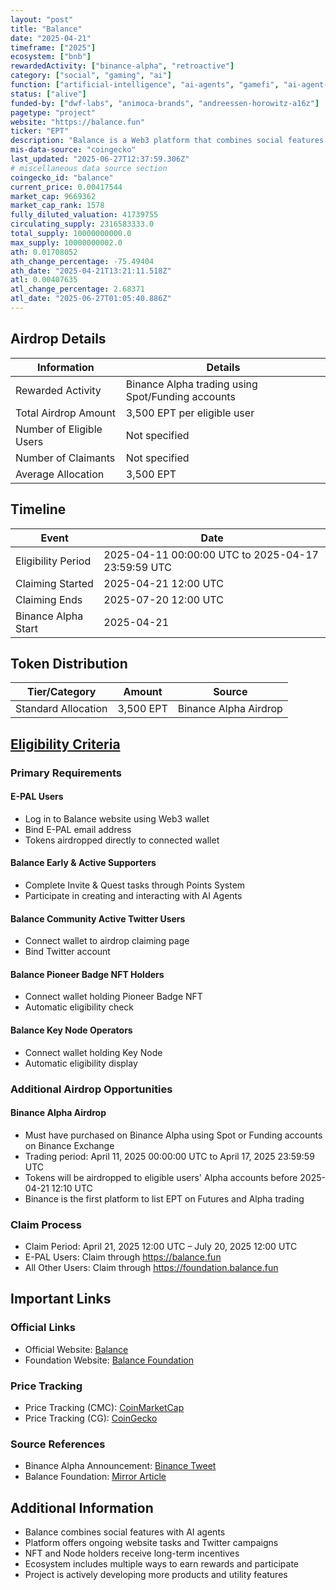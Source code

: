 ```yaml
---
layout: "post"
title: "Balance"
date: "2025-04-21"
timeframe: ["2025"]
ecosystem: ["bnb"]
rewardedActivity: ["binance-alpha", "retroactive"]
category: ["social", "gaming", "ai"]
function: ["artificial-intelligence", "ai-agents", "gamefi", "ai-agent-launchpad"]
status: ["alive"]
funded-by: ["dwf-labs", "animoca-brands", "andreessen-horowitz-a16z"]
pagetype: "project"
website: "https://balance.fun"
ticker: "EPT"
description: "Balance is a Web3 platform that combines social features with AI agents, offering a comprehensive ecosystem for community engagement and rewards."
mis-data-source: "coingecko"
last_updated: "2025-06-27T12:37:59.306Z"
# miscellaneous data source section
coingecko_id: "balance"
current_price: 0.00417544
market_cap: 9669362
market_cap_rank: 1578
fully_diluted_valuation: 41739755
circulating_supply: 2316583333.0
total_supply: 10000000000.0
max_supply: 10000000002.0
ath: 0.01708052
ath_change_percentage: -75.49404
ath_date: "2025-04-21T13:21:11.518Z"
atl: 0.00407635
atl_change_percentage: 2.68371
atl_date: "2025-06-27T01:05:40.886Z"
---
```


## Airdrop Details

| Information              | Details                                           |
| ------------------------ | ------------------------------------------------- |
| Rewarded Activity        | Binance Alpha trading using Spot/Funding accounts |
| Total Airdrop Amount     | 3,500 EPT per eligible user                       |
| Number of Eligible Users | Not specified                                     |
| Number of Claimants      | Not specified                                     |
| Average Allocation       | 3,500 EPT                                         |

## Timeline

| Event               | Date                                               |
| ------------------- | -------------------------------------------------- |
| Eligibility Period  | 2025-04-11 00:00:00 UTC to 2025-04-17 23:59:59 UTC |
| Claiming Started    | 2025-04-21 12:00 UTC                               |
| Claiming Ends       | 2025-07-20 12:00 UTC                               |
| Binance Alpha Start | 2025-04-21                                         |

## Token Distribution

| Tier/Category       | Amount    | Source                |
| ------------------- | --------- | --------------------- |
| Standard Allocation | 3,500 EPT | Binance Alpha Airdrop |

## [Eligibility Criteria](https://mirror.xyz/0x6F7ce819004184B358E4A0670f6Cd95d1BE0febb/oBummT5_FJlXCmPoTh_Qk_z4kkcXT9q9RvjhYMLS0-w)

### Primary Requirements

#### E-PAL Users

- Log in to Balance website using Web3 wallet
- Bind E-PAL email address
- Tokens airdropped directly to connected wallet

#### Balance Early & Active Supporters

- Complete Invite & Quest tasks through Points System
- Participate in creating and interacting with AI Agents

#### Balance Community Active Twitter Users

- Connect wallet to airdrop claiming page
- Bind Twitter account

#### Balance Pioneer Badge NFT Holders

- Connect wallet holding Pioneer Badge NFT
- Automatic eligibility check

#### Balance Key Node Operators

- Connect wallet holding Key Node
- Automatic eligibility display

### Additional Airdrop Opportunities

#### Binance Alpha Airdrop

- Must have purchased on Binance Alpha using Spot or Funding accounts on Binance Exchange
- Trading period: April 11, 2025 00:00:00 UTC to April 17, 2025 23:59:59 UTC
- Tokens will be airdropped to eligible users' Alpha accounts before 2025-04-21 12:10 UTC
- Binance is the first platform to list EPT on Futures and Alpha trading

### Claim Process

- Claim Period: April 21, 2025 12:00 UTC – July 20, 2025 12:00 UTC
- E-PAL Users: Claim through https://balance.fun
- All Other Users: Claim through https://foundation.balance.fun

## Important Links

### Official Links

- Official Website: [Balance](https://balance.fun)
- Foundation Website: [Balance Foundation](https://foundation.balance.fun)

### Price Tracking

- Price Tracking (CMC): [CoinMarketCap](https://coinmarketcap.com/currencies/balance/)
- Price Tracking (CG): [CoinGecko](https://www.coingecko.com/en/coins/balance)

### Source References

- Binance Alpha Announcement: [Binance Tweet](https://x.com/binance/status/1913127423404614035)
- Balance Foundation: [Mirror Article](https://mirror.xyz/0x6F7ce819004184B358E4A0670f6Cd95d1BE0febb/oBummT5_FJlXCmPoTh_Qk_z4kkcXT9q9RvjhYMLS0-w)

## Additional Information

- Balance combines social features with AI agents
- Platform offers ongoing website tasks and Twitter campaigns
- NFT and Node holders receive long-term incentives
- Ecosystem includes multiple ways to earn rewards and participate
- Project is actively developing more products and utility features
